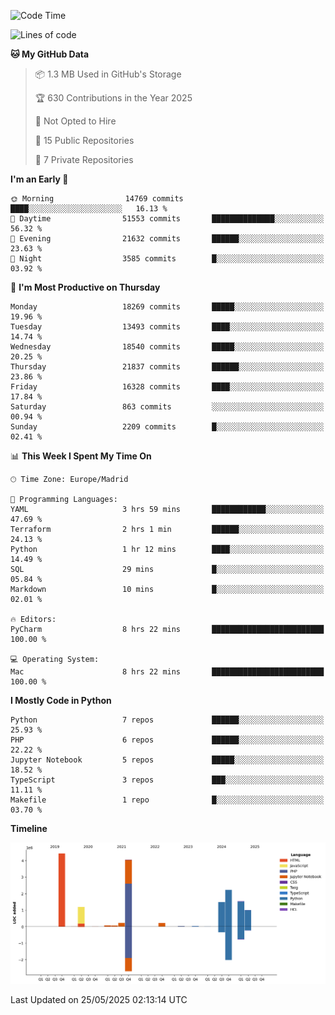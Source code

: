 <!--START_SECTION:waka-->
![Code Time](http://img.shields.io/badge/Code%20Time-839%20hrs%2038%20mins-blue)

![Lines of code](https://img.shields.io/badge/From%20Hello%20World%20I%27ve%20Written-16.6%20million%20lines%20of%20code-blue)

**🐱 My GitHub Data** 

> 📦 1.3 MB Used in GitHub's Storage 
 > 
> 🏆 630 Contributions in the Year 2025
 > 
> 🚫 Not Opted to Hire
 > 
> 📜 15 Public Repositories 
 > 
> 🔑 7 Private Repositories 
 > 
**I'm an Early 🐤** 

```text
🌞 Morning                14769 commits       ████░░░░░░░░░░░░░░░░░░░░░   16.13 % 
🌆 Daytime                51553 commits       ██████████████░░░░░░░░░░░   56.32 % 
🌃 Evening                21632 commits       ██████░░░░░░░░░░░░░░░░░░░   23.63 % 
🌙 Night                  3585 commits        █░░░░░░░░░░░░░░░░░░░░░░░░   03.92 % 
```
📅 **I'm Most Productive on Thursday** 

```text
Monday                   18269 commits       █████░░░░░░░░░░░░░░░░░░░░   19.96 % 
Tuesday                  13493 commits       ████░░░░░░░░░░░░░░░░░░░░░   14.74 % 
Wednesday                18540 commits       █████░░░░░░░░░░░░░░░░░░░░   20.25 % 
Thursday                 21837 commits       ██████░░░░░░░░░░░░░░░░░░░   23.86 % 
Friday                   16328 commits       ████░░░░░░░░░░░░░░░░░░░░░   17.84 % 
Saturday                 863 commits         ░░░░░░░░░░░░░░░░░░░░░░░░░   00.94 % 
Sunday                   2209 commits        █░░░░░░░░░░░░░░░░░░░░░░░░   02.41 % 
```


📊 **This Week I Spent My Time On** 

```text
🕑︎ Time Zone: Europe/Madrid

💬 Programming Languages: 
YAML                     3 hrs 59 mins       ████████████░░░░░░░░░░░░░   47.69 % 
Terraform                2 hrs 1 min         ██████░░░░░░░░░░░░░░░░░░░   24.13 % 
Python                   1 hr 12 mins        ████░░░░░░░░░░░░░░░░░░░░░   14.49 % 
SQL                      29 mins             █░░░░░░░░░░░░░░░░░░░░░░░░   05.84 % 
Markdown                 10 mins             █░░░░░░░░░░░░░░░░░░░░░░░░   02.01 % 

🔥 Editors: 
PyCharm                  8 hrs 22 mins       █████████████████████████   100.00 % 

💻 Operating System: 
Mac                      8 hrs 22 mins       █████████████████████████   100.00 % 
```

**I Mostly Code in Python** 

```text
Python                   7 repos             ██████░░░░░░░░░░░░░░░░░░░   25.93 % 
PHP                      6 repos             ██████░░░░░░░░░░░░░░░░░░░   22.22 % 
Jupyter Notebook         5 repos             █████░░░░░░░░░░░░░░░░░░░░   18.52 % 
TypeScript               3 repos             ███░░░░░░░░░░░░░░░░░░░░░░   11.11 % 
Makefile                 1 repo              █░░░░░░░░░░░░░░░░░░░░░░░░   03.70 % 
```



**Timeline**

![Lines of Code chart](https://raw.githubusercontent.com/danisoronellas/danisoronellas/main/assets/bar_graph.png)


 Last Updated on 25/05/2025 02:13:14 UTC
<!--END_SECTION:waka-->
